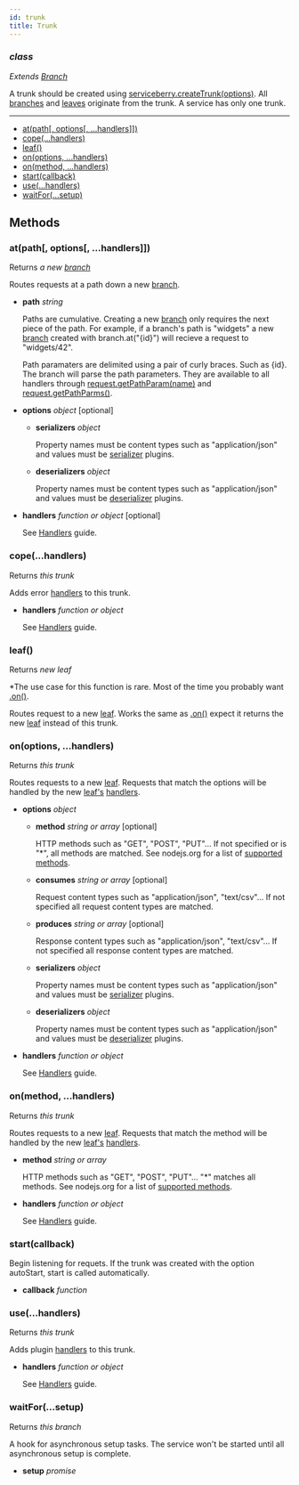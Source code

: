 ```yaml
---
id: trunk
title: Trunk
---
```


### *class*

*Extends [Branch](branch)*

A trunk should be created using [serviceberry.createTrunk(options)](serviceberry#createtrunk-options).
All [branches](branch) and [leaves](leaf) originate from the trunk.
A service has only one trunk.




--------------------------------------------------

  - [at(path[, options[, ...handlers]])](#atpath-options-handlers-)
  - [cope(...handlers)](#copehandlers)
  - [leaf()](#leaf)
  - [on(options, ...handlers)](#onoptions-handlers)
  - [on(method, ...handlers)](#onmethod-handlers)
  - [start(callback)](#startcallback)
  - [use(...handlers)](#usehandlers)
  - [waitFor(...setup)](#waitforsetup)


Methods
-------

### at(path[, options[, ...handlers]])

Returns *a new [branch](branch)*

Routes requests at a path down a new [branch](branch).

  - **path** *string* 

    Paths are cumulative. Creating a new [branch](branch) only requires
    the next piece of the path. For example, if a branch's path is "widgets"
    a new [branch](branch) created with branch.at("{id}") will recieve
    a request to "widgets/42".

    Path paramaters are delimited using a pair of curly braces. Such as {id}.
    The branch will parse the path parameters. They are available to all handlers
    through [request.getPathParam(name)](request#getpathparamname)
    and [request.getPathParms()](request#getpathparams).

  - **options** *object* <span class="optional">[optional]</span>
    - **serializers** *object* 
  
      Property names must be content types such as "application/json" and
      values must be [serializer](plugins#serializers-and-deserializers)
      plugins.
  
    - **deserializers** *object* 
  
      Property names must be content types such as "application/json" and
      values must be [deserializer](plugins#serializers-and-deserializers)
      plugins.
  

  - **handlers** *function or object* <span class="optional">[optional]</span>

    See [Handlers](handlers) guide.


### cope(...handlers)

Returns *this trunk*

Adds error [handlers](handlers) to this trunk.

  - **handlers** *function or object* 

    See [Handlers](handlers) guide.


### leaf()

Returns *new leaf*

*The use case for this function is rare. Most of the time you probably want
[.on()](#onoptions-handlers-).

Routes request to a new [leaf](leaf). Works the same as [.on()](#onoptions-handlers-)
expect it returns the new [leaf](leaf) instead of this trunk.



### on(options, ...handlers)

Returns *this trunk*

Routes requests to a new [leaf](leaf). Requests that match the options
will be handled by the new [leaf's](leaf) [handlers](handlers).


  - **options** *object* 
    - **method** *string or array* <span class="optional">[optional]</span>
  
      HTTP methods such as "GET", "POST", "PUT"... If not specified
      or is "*", all methods are matched. See nodejs.org for a list of
      [supported methods](https://nodejs.org/dist/latest/docs/api/http.html#http_http_methods).
  
    - **consumes** *string or array* <span class="optional">[optional]</span>
  
      Request content types such as "application/json", "text/csv"...
      If not specified all request content types are matched.
  
    - **produces** *string or array* <span class="optional">[optional]</span>
  
      Response content types such as "application/json", "text/csv"...
      If not specified all response content types are matched.
  
    - **serializers** *object* 
  
      Property names must be content types such as "application/json" and
      values must be [serializer](plugins#serializers-and-deserializers)
      plugins.
  
    - **deserializers** *object* 
  
      Property names must be content types such as "application/json" and
      values must be [deserializer](plugins#serializers-and-deserializers)
      plugins.
  

  - **handlers** *function or object* 

    See [Handlers](handlers) guide.


### on(method, ...handlers)

Returns *this trunk*

Routes requests to a new [leaf](leaf). Requests that match the method
will be handled by the new [leaf's](leaf) [handlers](handlers).


  - **method** *string or array* 

    HTTP methods such as "GET", "POST", "PUT"... "*" matches all methods.
    See nodejs.org for a list of [supported methods](https://nodejs.org/dist/latest/docs/api/http.html#http_http_methods).

  - **handlers** *function or object* 

    See [Handlers](handlers) guide.


### start(callback)



Begin listening for requets. If the trunk was created with the option autoStart,
start is called automatically.


  - **callback** *function* 


### use(...handlers)

Returns *this trunk*

Adds plugin [handlers](handlers) to this trunk.

  - **handlers** *function or object* 

    See [Handlers](handlers) guide.


### waitFor(...setup)

Returns *this branch*

A hook for asynchronous setup tasks. The service won't be started until all
asynchronous setup is complete.


  - **setup** *promise* 


